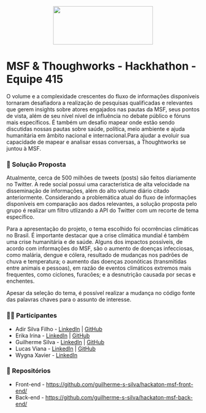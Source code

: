 <p align="center">
  <img width="260" height="100" src="https://www.msf.org/themes/custom/msf_theme/src/kss/components/icons/assets/logo-white-en.svg">
</p>

# MSF & Thoughworks - Hackhathon - Equipe 415

O volume e a complexidade crescentes do fluxo de informações disponíveis tornaram desafiadora a realização de pesquisas qualificadas e relevantes que gerem insights sobre atores engajados nas pautas da MSF, seus pontos de vista, além de seu nível nível de influência no debate público e fóruns mais específicos. É também um desafio mapear onde estão sendo discutidas nossas pautas sobre saúde, política, meio ambiente e ajuda humanitária em âmbito nacional e internacional.Para ajudar a evoluir sua capacidade de mapear e analisar essas conversas, a Thoughtworks se juntou à MSF.

### :round_pushpin: Solução Proposta

Atualmente, cerca de 500 milhões de tweets (posts) são feitos diariamente no Twitter. A rede social possui uma característica de alta velocidade na disseminação de informações, além do alto volume diário citado anteriormente. Considerando a problemática atual do fluxo de informações disponíveis em comparação aos dados relevantes, a solução proposta pelo grupo é realizar um filtro utlizando a API do Twitter com um recorte de tema específico. 

Para a apresentação do projeto, o tema escolhido foi ocorrências climáticas no Brasil. É importante destacar que a crise climática mundial é também uma crise humanitária e de saúde. Alguns dos impactos possíveis, de acordo com informações do MSF, são o aumento de doenças infecciosas, como malária, dengue e cólera, resultado de mudanças nos padrões de chuva e temperatura; o aumento das doenças zoonóticas (transmitidas entre animais e pessoas), em razão de eventos climáticos extremos mais frequentes, como ciclones, furacões; e a desnutrição causada por secas e enchentes.

Apesar da seleção do tema, é possível realizar a mudança no código fonte das palavras chaves para o assunto de interesse.

### :technologist: Participantes
* Adir Silva Filho - [LinkedIn](https://www.linkedin.com/in/adir-silva-filho/) | [GitHub](https://github.com/silva-filho) <br>
* Erika Irina - [LinkedIn](https://www.linkedin.com/in/erikairina/) | [GitHub](https://github.com/erikaisc) <br>
* Guilherme Silva - [LinkedIn](https://www.linkedin.com/in/guilherme-s-silva22/) | [GitHub](https://github.com/guilherme-s-silva/) <br>
* Lucas Viana - [LinkedIn](https://www.linkedin.com/in/lucas-viana-006156b2/) | [GitHub](https://github.com/Lukstorms) <br>
* Wygna Xavier - [LinkedIn](https://www.linkedin.com/in/wygnaxavier) <br>

### :file_folder: Repositórios
- Front-end - https://github.com/guilherme-s-silva/hackaton-msf-front-end/
- Back-end  - https://github.com/guilherme-s-silva/hackaton-msf-back-end/

